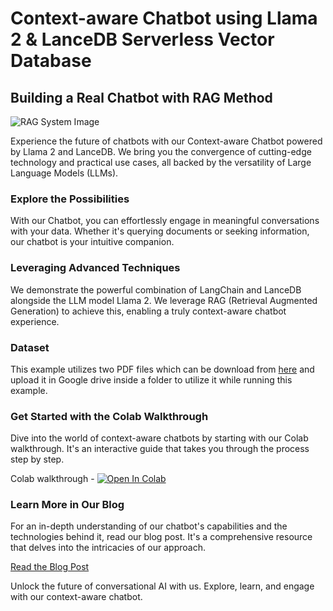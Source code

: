 # Context-aware Chatbot using Llama 2 & LanceDB Serverless Vector Database

## Building a Real Chatbot with RAG Method

![RAG System Image](https://github.com/akashAD98/vectordb-recipes/assets/62583018/4796c6d6-b338-4b14-835d-c8d93a3564e0)

Experience the future of chatbots with our Context-aware Chatbot powered by Llama 2 and LanceDB. We bring you the convergence of cutting-edge technology and practical use cases, all backed by the versatility of Large Language Models (LLMs).

### Explore the Possibilities

With our Chatbot, you can effortlessly engage in meaningful conversations with your data. Whether it's querying documents or seeking information, our chatbot is your intuitive companion.

### Leveraging Advanced Techniques

We demonstrate the powerful combination of LangChain and LanceDB alongside the LLM model Llama 2. We leverage RAG (Retrieval Augmented Generation) to achieve this, enabling a truly context-aware chatbot experience.

### Dataset

This example utilizes two PDF files which can be download from [here](https://github.com/akashAD98/llam2_with_lancedb_/tree/main/multiple_pdf) and upload it in Google drive inside a folder to utilize it while running this example.

### Get Started with the Colab Walkthrough

Dive into the world of context-aware chatbots by starting with our Colab walkthrough. It's an interactive guide that takes you through the process step by step.

Colab walkthrough - <a href="https://colab.research.google.com/github/lancedb/vectordb-recipes/blob/main/tutorials/chatbot_using_Llama2_&_lanceDB/main.ipynb"><img src="https://colab.research.google.com/assets/colab-badge.svg" alt="Open In Colab"></a>

### Learn More in Our Blog

For an in-depth understanding of our chatbot's capabilities and the technologies behind it, read our blog post. It's a comprehensive resource that delves into the intricacies of our approach.

[Read the Blog Post](https://blog.lancedb.com/context-aware-chatbot-using-llama-2-lancedb-as-vector-database-4d771d95c755)

Unlock the future of conversational AI with us. Explore, learn, and engage with our context-aware chatbot.
